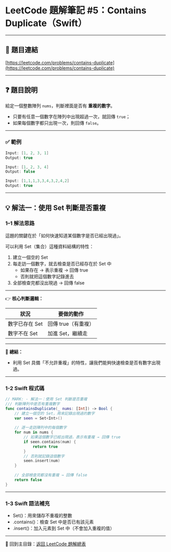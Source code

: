 # LeetCode 題解筆記 #5：Contains Duplicate（Swift）

---

## 📝 題目連結

[https://leetcode.com/problems/contains-duplicate](https://leetcode.com/problems/contains-duplicate)

---

## ❓ 題目說明

給定一個整數陣列 `nums`，判斷裡面是否有 **重複的數字**。

- 只要有任意一個數字在陣列中出現超過一次，就回傳 `true`；  
- 如果每個數字都只出現一次，則回傳 `false`。

---

### ✅ 範例

```swift
Input: [1, 2, 3, 1]
Output: true

Input: [1, 2, 3, 4]
Output: false

Input: [1,1,1,3,3,4,3,2,4,2]
Output: true
```

---

## 💡 解法一：使用 Set 判斷是否重複

### 1–1 解法思路

這題的關鍵在於「如何快速知道某個數字是否已經出現過」。

可以利用 Set（集合）這種資料結構的特性：

1. 建立一個空的 Set
2. 每走訪一個數字，就去檢查是否已經存在於 Set 中
    - 如果存在 → 表示重複 → 回傳 true
    - 否則就把這個數字記錄進去
3. 全部檢查完都沒出現過 → 回傳 false

---

👉 **核心判斷邏輯：**

| 狀況             | 要做的動作              |
|------------------|-------------------------|
| 數字已存在 Set    | 回傳 true（有重複）       |
| 數字不在 Set     | 加進 Set，繼續走         |

---

🧠 **總結：**  

- 利用 Set 具備「不允許重複」的特性，讓我們能夠快速檢查是否有數字出現過。

---

### 1-2 Swift 程式碼

```swift
// MARK: - 解法一：使用 Set 判斷是否重複
/// 判斷陣列中是否有重複數字
func containsDuplicate(_ nums: [Int]) -> Bool {
    // 建立一個空的 Set，用來記錄出現過的數字
    var seen = Set<Int>()
    
    // 逐一走訪陣列中的每個數字
    for num in nums {
        // 如果這個數字已經出現過，表示有重複 → 回傳 true
        if seen.contains(num) {
            return true
        }
        // 否則就記錄這個數字
        seen.insert(num)
    }
    
    // 全部檢查完都沒有重複 → 回傳 false
    return false
}
```

---

### 1-3 Swift 語法補充

- Set<Int>()：用來儲存不重複的整數
- .contains()：檢查 Set 中是否已有該元素
- .insert()：加入元素到 Set 中（不會加入重複的值）

---

📂 回到主目錄：[返回 LeetCode 題解總表](../README.md)